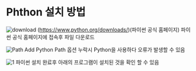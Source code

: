 # Phthon 설치 방법

![download](https://user-images.githubusercontent.com/87137003/179643964-61d6d814-043f-4324-8461-2335de466a1c.png)
(https://www.python.org/downloads/)(파이썬 공식 홈페이지) 파이썬 공식 홈페이지에 접속후 파일 다운로드


![Path](https://user-images.githubusercontent.com/87137003/179643972-6d5ea0a0-a894-4fbe-992e-c778f9a62f5e.png)
Add Python Path 옵션 누락시 Python을 사용하다 오류가 발생할 수 있음


![1](https://user-images.githubusercontent.com/87137003/179643987-95f5fc64-11b4-4ffe-9bdc-a3feff8e3e85.png)
파이썬 설치 완료후 아래의 프로그램이 설치된 것을 확인 할 수 있음
